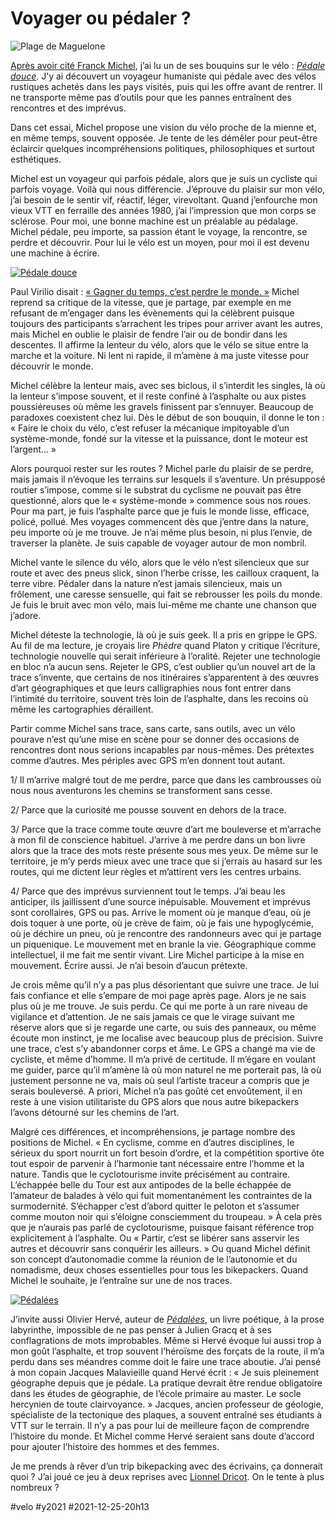 # Voyager ou pédaler ?

![Plage de Maguelone](_i/IMG_4228.webp)

[Après avoir cité Franck Michel](pourquoi-pedalez-vous.md), j’ai lu un de ses bouquins sur le vélo : [*Pédale douce*](https://www.amazon.fr/gp/product/B086R2PHN9/ref=ppx_yo_dt_b_d_asin_title_o00?ie=UTF8&psc=1). J’y ai découvert un voyageur humaniste qui pédale avec des vélos rustiques achetés dans les pays visités, puis qui les offre avant de rentrer. Il ne transporte même pas d’outils pour que les pannes entraînent des rencontres et des imprévus.

Dans cet essai, Michel propose une vision du vélo proche de la mienne et, en même temps, souvent opposée. Je tente de les démêler pour peut-être éclaircir quelques incompréhensions politiques, philosophiques et surtout esthétiques.

Michel est un voyageur qui parfois pédale, alors que je suis un cycliste qui parfois voyage. Voilà qui nous différencie. J’éprouve du plaisir sur mon vélo, j’ai besoin de le sentir vif, réactif, léger, virevoltant. Quand j’enfourche mon vieux VTT en ferraille des années 1980, j’ai l’impression que mon corps se sclérose. Pour moi, une bonne machine est un préalable au pédalage. Michel pédale, peu importe, sa passion étant le voyage, la rencontre, se perdre et découvrir. Pour lui le vélo est un moyen, pour moi il est devenu une machine à écrire.

[![Pédale douce](_i/pedale-douce1.webp)](https://www.amazon.fr/P%C3%A9dale-douce-Ode-v%C3%A9lo-lenteur/dp/2919117378/)

Paul Virilio disait : [« Gagner du temps, c’est perdre le monde. »](../8/bikepacking-sur-la-geobike-ressusciter-une-trace-mythique.md) Michel reprend sa critique de la vitesse, que je partage, par exemple en me refusant de m’engager dans les évènements qui la célèbrent puisque toujours des participants s’arrachent les tripes pour arriver avant les autres, mais Michel en oublie le plaisir de fendre l’air ou de bondir dans les descentes. Il affirme la lenteur du vélo, alors que le vélo se situe entre la marche et la voiture. Ni lent ni rapide, il m’amène à ma juste vitesse pour découvrir le monde.

Michel célèbre la lenteur mais, avec ses biclous, il s’interdit les singles, là où la lenteur s’impose souvent, et il reste confiné à l’asphalte ou aux pistes poussiéreuses où même les gravels finissent par s’ennuyer. Beaucoup de paradoxes coexistent chez lui. Dès le début de son bouquin, il donne le ton : « Faire le choix du vélo, c’est refuser la mécanique impitoyable d’un système-monde, fondé sur la vitesse et la puissance, dont le moteur est l’argent… »

Alors pourquoi rester sur les routes ? Michel parle du plaisir de se perdre, mais jamais il n’évoque les terrains sur lesquels il s’aventure. Un présupposé routier s’impose, comme si le substrat du cyclisme ne pouvait pas être questionné, alors que le « système-monde » commence sous nos roues. Pour ma part, je fuis l’asphalte parce que je fuis le monde lisse, efficace, policé, pollué. Mes voyages commencent dès que j’entre dans la nature, peu importe où je me trouve. Je n’ai même plus besoin, ni plus l’envie, de traverser la planète. Je suis capable de voyager autour de mon nombril.

Michel vante le silence du vélo, alors que le vélo n’est silencieux que sur route et avec des pneus slick, sinon l’herbe crisse, les cailloux craquent, la terre vibre. Pédaler dans la nature n’est jamais silencieux, mais un frôlement, une caresse sensuelle, qui fait se rebrousser les poils du monde. Je fuis le bruit avec mon vélo, mais lui-même me chante une chanson que j’adore.

Michel déteste la technologie, là où je suis geek. Il a pris en grippe le GPS. Au fil de ma lecture, je croyais lire *Phèdre* quand Platon y critique l’écriture, technologie nouvelle qui serait inférieure à l’oralité. Rejeter une technologie en bloc n’a aucun sens. Rejeter le GPS, c’est oublier qu’un nouvel art de la trace s’invente, que certains de nos itinéraires s’apparentent à des œuvres d’art géographiques et que leurs calligraphies nous font entrer dans l’intimité du territoire, souvent très loin de l’asphalte, dans les recoins où même les cartographies déraillent.

Partir comme Michel sans trace, sans carte, sans outils, avec un vélo pourave n’est qu’une mise en scène pour se donner des occasions de rencontres dont nous serions incapables par nous-mêmes. Des prétextes comme d’autres. Mes périples avec GPS m’en donnent tout autant.

1/ Il m’arrive malgré tout de me perdre, parce que dans les cambrousses où nous nous aventurons les chemins se transforment sans cesse.

2/ Parce que la curiosité me pousse souvent en dehors de la trace.

3/ Parce que la trace comme toute œuvre d’art me bouleverse et m’arrache à mon fil de conscience habituel. J’arrive à me perdre dans un bon livre alors que la trace des mots reste présente sous mes yeux. De même sur le territoire, je m’y perds mieux avec une trace que si j’errais au hasard sur les routes, qui me dictent leur règles et m’attirent vers les centres urbains.

4/ Parce que des imprévus surviennent tout le temps. J’ai beau les anticiper, ils jaillissent d’une source inépuisable. Mouvement et imprévus sont corollaires, GPS ou pas. Arrive le moment où je manque d’eau, où je dois toquer à une porte, où je crève de faim, où je fais une hypoglycémie, où je déchire un pneu, où je rencontre des randonneurs avec qui je partage un piquenique. Le mouvement met en branle la vie. Géographique comme intellectuel, il me fait me sentir vivant. Lire Michel participe à la mise en mouvement. Écrire aussi. Je n’ai besoin d’aucun prétexte.

Je crois même qu’il n’y a pas plus désorientant que suivre une trace. Je lui fais confiance et elle s’empare de moi page après page. Alors je ne sais plus où je me trouve. Je suis perdu. Ce qui me porte à un rare niveau de vigilance et d’attention. Je ne sais jamais ce que le virage suivant me réserve alors que si je regarde une carte, ou suis des panneaux, ou même écoute mon instinct, je me localise avec beaucoup plus de précision. Suivre une trace, c’est s’y abandonner corps et âme. Le GPS a changé ma vie de cycliste, et même d’homme. Il m’a privé de certitude. Il m’égare en voulant me guider, parce qu’il m’amène là où mon naturel ne me porterait pas, là où justement personne ne va, mais où seul l’artiste traceur a compris que je serais bouleversé. A priori, Michel n’a pas goûté cet envoûtement, il en reste à une vision utilitariste du GPS alors que nous autre bikepackers l’avons détourné sur les chemins de l’art.

Malgré ces différences, et incompréhensions, je partage nombre des positions de Michel. « En cyclisme, comme en d’autres disciplines, le sérieux du sport nourrit un fort besoin d’ordre, et la compétition sportive ôte tout espoir de parvenir à l’harmonie tant nécessaire entre l’homme et la nature. Tandis que le cyclotourisme invite précisément au contraire. L’échappée belle du Tour est aux antipodes de la belle échappée de l’amateur de balades à vélo qui fuit momentanément les contraintes de la surmodernité. S’échapper c’est d’abord quitter le peloton et s’assumer comme mouton noir qui s’éloigne consciemment du troupeau. » À cela près que je n’aurais pas parlé de cyclotourisme, puisque faisant référence trop explicitement à l’asphalte. Ou « Partir, c’est se libérer sans asservir les autres et découvrir sans conquérir les ailleurs. » Ou quand Michel définit son concept d’autonomadie comme la réunion de le l’autonomie et du nomadisme, deux choses essentielles pour tous les bikepackers. Quand Michel le souhaite, je l’entraîne sur une de nos traces.

[![Pédalées](_i/olivierherve.webp)](https://www.amazon.fr/P%C3%A9dal%C3%A9es-Olivier-Herv%C3%A9-ebook/dp/B09JHWSK2B/)

J’invite aussi Olivier Hervé, auteur de [*Pédalées*](https://www.amazon.fr/P%C3%A9dal%C3%A9es-Olivier-Herv%C3%A9-ebook/dp/B09JHWSK2B/), un livre poétique, à la prose labyrinthe, impossible de ne pas penser à Julien Gracq et à ses conflagrations de mots improbables. Même si Hervé évoque lui aussi trop à mon goût l’asphalte, et trop souvent l’héroïsme des forçats de la route, il m’a perdu dans ses méandres comme doit le faire une trace aboutie. J’ai pensé à mon copain Jacques Malavieille quand Hervé écrit : « Je suis pleinement géographe depuis que je pédale. La pratique devrait être rendue obligatoire dans les études de géographie, de l’école primaire au master. Le socle hercynien de toute clairvoyance. » Jacques, ancien professeur de géologie, spécialiste de la tectonique des plaques, a souvent entraîné ses étudiants à VTT sur le terrain. Il n’y a pas pour lui de meilleure façon de comprendre l’histoire du monde. Et Michel comme Hervé seraient sans doute d’accord pour ajouter l’histoire des hommes et des femmes.

Je me prends à rêver d’un trip bikepacking avec des écrivains, ça donnerait quoi ? J’ai joué ce jeu à deux reprises avec [Lionnel Dricot](https://ploum.net/). On le tente à plus nombreux ?

#velo #y2021 #2021-12-25-20h13
